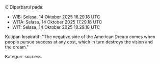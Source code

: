 ⏰ Diperbarui pada:
- WIB: Selasa, 14 Oktober 2025 16.29.18 UTC
- WITA: Selasa, 14 Oktober 2025 17.29.18 UTC
- WIT: Selasa, 14 Oktober 2025 18.29.18 UTC

Kutipan Inspiratif:
"The negative side of the American Dream comes when people pursue success at any cost, which in turn destroys the vision and the dream."


Kategori: success

